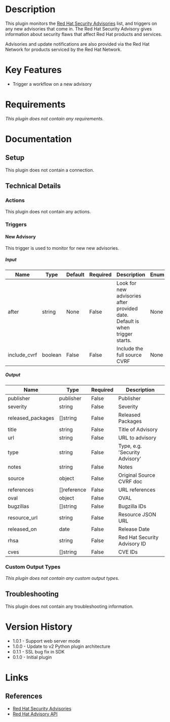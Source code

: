 # Description

This plugin monitors the [Red Hat Security Advisories](https://access.redhat.com/security/updates/advisory) list, and triggers on any new advisories that come in. The Red Hat Security Advisory gives information about security flaws that affect Red Hat products and services. 

Advisories and update notifications are also provided via the Red Hat Network for products serviced by the Red Hat Network.

# Key Features

* Trigger a workflow on a new advisory

# Requirements

_This plugin does not contain any requirements._

# Documentation

## Setup

This plugin does not contain a connection.

## Technical Details

### Actions

This plugin does not contain any actions.

### Triggers

#### New Advisory

This trigger is used to monitor for new new advisories.

##### Input

|Name|Type|Default|Required|Description|Enum|
|----|----|-------|--------|-----------|----|
|after|string|None|False|Look for new advisories after provided date. Default is when trigger starts.|None|
|include_cvrf|boolean|False|False|Include the full source CVRF|None|

##### Output

|Name|Type|Required|Description|
|----|----|--------|-----------|
|publisher|publisher|False|Publisher|
|severity|string|False|Severity|
|released_packages|[]string|False|Released Packages|
|title|string|False|Title of Advisory|
|url|string|False|URL to advisory|
|type|string|False|Type, e.g. 'Security Advisory'|
|notes|string|False|Notes|
|source|object|False|Original Source CVRF doc|
|references|[]reference|False|URL references|
|oval|object|False|OVAL|
|bugzillas|[]string|False|Bugzilla IDs|
|resource_url|string|False|Resource JSON URL|
|released_on|date|False|Release Date|
|rhsa|string|False|Red Hat Security Advisory ID|
|cves|[]string|False|CVE IDs|

### Custom Output Types

_This plugin does not contain any custom output types._

## Troubleshooting

This plugin does not contain any troubleshooting information.

# Version History

* 1.0.1 - Support web server mode
* 1.0.0 - Update to v2 Python plugin architecture
* 0.1.1 - SSL bug fix in SDK
* 0.1.0 - Initial plugin

# Links

## References

* [Red Hat Security Advisories](https://access.redhat.com/security/updates/advisory)
* [Red Hat Advisory API](https://access.redhat.com/labs/securitydataapi)

